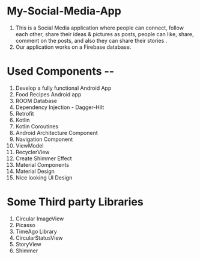 # My-Social-Media-App
1. This is a Social Media application where people can connect, follow each other, share their ideas & pictures as posts, people can like, share, comment on the posts, and also they can share their stories .
2. Our application works on a Firebase database.

# Used Components --
1. Develop a fully functional Android App
2. Food Recipes Android app
3. ROOM Database
4. Dependency Injection - Dagger-Hilt
5. Retrofit
6. Kotlin
7. Kotlin Coroutines
8. Android Architecture Component
9. Navigation Component
10. ViewModel
11. RecyclerView
12. Create Shimmer Effect
13. Material Components
14. Material Design
15. Nice looking UI Design

# Some Third party Libraries
1. Circular ImageView
2. Picasso
3. TimeAgo Library
4. CircularStatusView
5. StoryView
6. Shimmer
